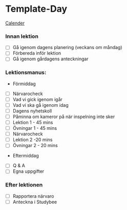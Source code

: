 # Template-Day
[Calender](https://calendar.google.com/calendar/u/0/r/day/{{date:YYYY}}/{{date:MM}}/{{date:DD}})

### Innan lektion
- [ ] Gå igenom dagens planering (veckans om måndag)
- [ ] Förbereda inför lektion
- [ ] Gå igenom gårdagens anteckningar 

### Lektionsmanus:
- Förmiddag
- [ ] Närvarocheck
- [ ] Vad vi gick igenom igår
- [ ] Vad vi ska gå igenom idag
- [ ] Dagens nyhetskoll
- [ ] Påminna om kameror på när inspelning inte sker
- [ ] Lektion 1 - 45 mins
- [ ] Övningar 1 - 45 mins
- [ ] Närvarocheck
- [ ] Lektion 2 -20 mins
- [ ] Övningar 2 - 20 mins
- Eftermiddag
- [ ] Q & A
- [ ] Egna uppgifter
###  Efter lektionen
- [ ] Rapportera närvaro
- [ ] Anteckna i Studybee 